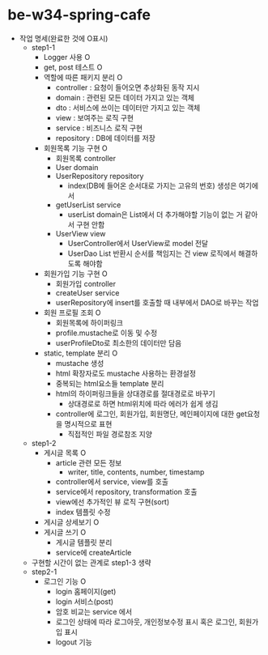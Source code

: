 # be-w34-spring-cafe
* 작업 명세(완료한 것에 O표시)
  * step1-1
    * Logger 사용 O
    * get, post 테스트 O
    * 역할에 따른 패키지 분리 O
      * controller : 요청이 들어오면 추상화된 동작 지시
      * domain : 관련된 모든 데이터 가지고 있는 객체
      * dto : 서비스에 쓰이는 데이터만 가지고 있는 객체
      * view : 보여주는 로직 구현
      * service : 비즈니스 로직 구현
      * repository : DB에 데이터를 저장
    * 회원목록 기능 구현 O
      * 회원목록 controller
      * User domain
      * UserRepository repository
        * index(DB에 들어온 순서대로 가지는 고유의 번호) 생성은 여기에서
      * getUserList service
        * userList domain은 List에서 더 추가해야할 기능이 없는 거 같아서 구현 안함
      * UserView view
        * UserController에서 UserView로 model 전달
        * UserDao List 반환시 순서를 책임지는 건 view 로직에서 해결하도록 해야함
    * 회원가입 기능 구현 O
      * 회원가입 controller
      * createUser service
      * userRepository에 insert를 호출할 때 내부에서 DAO로 바꾸는 작업
    * 회원 프로필 조회 O
      * 회원목록에 하이퍼링크
      * profile.mustache로 이동 및 수정
      * userProfileDto로 최소한의 데이터만 담음
    * static, template 분리 O
      * mustache 생성
      * html 확장자로도 mustache 사용하는 환경설정
      * 중복되는 html요소들 template 분리
      * html의 하이퍼링크들을 상대경로를 절대경로로 바꾸기
        * 상대경로로 하면 html위치에 따라 에러가 쉽게 생김
      * controller에 로그인, 회원가입, 회원명단, 메인페이지에 대한 get요청을 명시적으로 표현
        * 직접적인 파일 경로참조 지양
  * step1-2
    * 게시글 목록 O
      * article 관련 모든 정보
        * writer, title, contents, number, timestamp
      * controller에서 service, view를 호출
      * service에서 repository, transformation 호출
      * view에선 추가적인 뷰 로직 구현(sort)
      * index 템플릿 수정
    * 게시글 상세보기 O
    * 게시글 쓰기 O
      * 게시글 템플릿 분리
      * service에 createArticle
  * 구현할 시간이 없는 관계로 step1-3 생략
  * step2-1
    * 로그인 기능 O
      * login 홈페이지(get)
      * login 서비스(post)
      * 암호 비교는 service 에서
      * 로그인 상태에 따라 로그아웃, 개인정보수정 표시 혹은 로그인, 회원가입 표시
      * logout 기능
